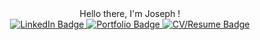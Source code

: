 <div align="center">
   Hello there, I'm Joseph !
 
  <br>
  <div id="badges">
    <a href="https://www.linkedin.com/in/josephbeasse/">
      <img src="https://img.shields.io/badge/LinkedIn-informational?style=for-the-badge&logo=linkedin&logoColor=white" alt="LinkedIn Badge" />
    </a>
    <a href="https://www.josephbeasse.fr">
      <img src="https://img.shields.io/badge/Portfolio-critical?style=for-the-badge" alt="Portfolio Badge" />
    </a>
    <a href="https://josephbeasse.fr/Joseph__Resume__Data-Scientist.pdf">
      <img src="https://img.shields.io/badge/-Resume%2FCV-blueviolet?style=for-the-badge" alt="CV/Resume Badge" />
    </a>
  </div>
  <br>

  
</div>

